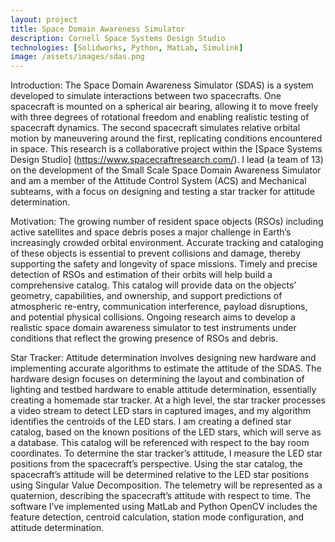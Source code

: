 ```yaml
---
layout: project
title: Space Domain Awareness Simulator
description: Cornell Space Systems Design Studio
technologies: [Solidworks, Python, MatLab, Simulink]
image: /assets/images/sdas.png
---
```


Introduction: The Space Domain Awareness Simulator (SDAS) is a system developed to simulate interactions between two spacecrafts. One spacecraft is mounted on a spherical air bearing, allowing it to move freely with three degrees of rotational freedom and enabling realistic testing of spacecraft dynamics. The second spacecraft simulates relative orbital motion by maneuvering around the first, replicating conditions encountered in space. This research is a collaborative project within the [Space Systems Design Studio] (https://www.spacecraftresearch.com/). I lead (a team of 13) on the development of the Small Scale Space Domain Awareness Simulator and am a member of the Attitude Control System (ACS) and Mechanical subteams, with a focus on designing and testing a star tracker for attitude determination.

Motivation: The growing number of resident space objects (RSOs) including active satellites and space debris poses a major challenge in Earth’s increasingly crowded orbital environment. Accurate tracking and cataloging of these objects is essential to prevent collisions and damage, thereby supporting the safety and longevity of space missions. Timely and precise detection of RSOs and estimation of their orbits will help build a comprehensive catalog. This catalog will provide data on the objects’ geometry, capabilities, and ownership, and support predictions of atmospheric re-entry, communication interference, payload disruptions, and potential physical collisions. Ongoing research aims to develop a realistic space domain awareness simulator to test instruments under conditions that reflect the growing presence of RSOs and debris.

Star Tracker: Attitude determination involves designing new hardware and implementing accurate algorithms to estimate the attitude of the SDAS. The hardware design focuses on determining the layout and combination of lighting and testbed hardware to enable attitude determination, essentially creating a homemade star tracker. At a high level, the star tracker processes a video stream to detect LED stars in captured images, and my algorithm identifies the centroids of the LED stars. I am creating a defined star catalog, based on the known positions of the LED stars, which will serve as a database. This catalog will be referenced with respect to the bay room coordinates. To determine the star tracker’s attitude, I measure the LED star positions from the spacecraft’s perspective. Using the star catalog, the spacecraft’s attitude will be determined relative to the LED star positions using Singular Value Decomposition. The telemetry will be represented as a quaternion, describing the spacecraft’s attitude with respect to time. The software I’ve implemented using MatLab and Python OpenCV includes the feature detection, centroid calculation, station mode configuration, and attitude determination.




